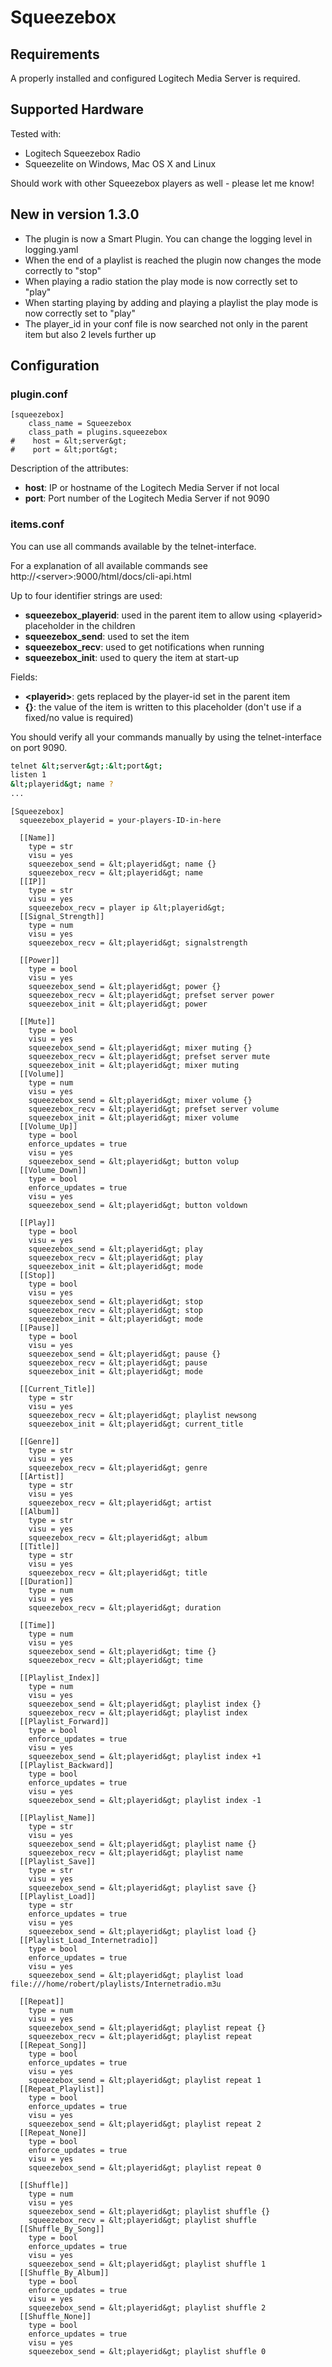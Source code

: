 # Squeezebox

## Requirements

A properly installed and configured Logitech Media Server is required.

## Supported Hardware

Tested with:
* Logitech Squeezebox Radio
* Squeezelite on Windows, Mac OS X and Linux

Should work with other Squeezebox players as well - please let me know!

## New in version 1.3.0

* The plugin is now a Smart Plugin. You can change the logging level in logging.yaml
* When the end of a playlist is reached the plugin now changes the mode correctly to "stop" 
* When playing a radio station the play mode is now correctly set to "play"
* When starting playing by adding and playing a playlist the play mode is now correctly set to "play"
* The player_id in your conf file is now searched not only in the parent item but also 2 levels further up

## Configuration

### plugin.conf

```
[squeezebox]
    class_name = Squeezebox
    class_path = plugins.squeezebox
#    host = &lt;server&gt;
#    port = &lt;port&gt;
```

Description of the attributes:

* __host__: IP or hostname of the Logitech Media Server if not local
* __port__: Port number of the Logitech Media Server if not 9090

### items.conf

You can use all commands available by the telnet-interface.

For a explanation of all available commands see http://&lt;server&gt;:9000/html/docs/cli-api.html

Up to four identifier strings are used:
* __squeezebox_playerid__: used in the parent item to allow using &lt;playerid&gt; placeholder in the children
* __squeezebox_send__: used to set the item
* __squeezebox_recv__: used to get notifications when running
* __squeezebox_init__: used to query the item at start-up
 
Fields:
* __&lt;playerid&gt;__: gets replaced by the player-id set in the parent item
* __{}__: the value of the item is written to this placeholder (don't use if a fixed/no value is required)

You should verify all your commands manually by using the telnet-interface on port 9090.

```bash
telnet &lt;server&gt;:&lt;port&gt;
listen 1
&lt;playerid&gt; name ?
...
```

```
[Squeezebox]
  squeezebox_playerid = your-players-ID-in-here

  [[Name]]
    type = str
    visu = yes
    squeezebox_send = &lt;playerid&gt; name {}
    squeezebox_recv = &lt;playerid&gt; name
  [[IP]]
    type = str
    visu = yes
    squeezebox_recv = player ip &lt;playerid&gt;
  [[Signal_Strength]]
    type = num
    visu = yes
    squeezebox_recv = &lt;playerid&gt; signalstrength

  [[Power]]
    type = bool
    visu = yes
    squeezebox_send = &lt;playerid&gt; power {}
    squeezebox_recv = &lt;playerid&gt; prefset server power
    squeezebox_init = &lt;playerid&gt; power
    
  [[Mute]]
    type = bool
    visu = yes
    squeezebox_send = &lt;playerid&gt; mixer muting {}
    squeezebox_recv = &lt;playerid&gt; prefset server mute
    squeezebox_init = &lt;playerid&gt; mixer muting
  [[Volume]]
    type = num
    visu = yes
    squeezebox_send = &lt;playerid&gt; mixer volume {}
    squeezebox_recv = &lt;playerid&gt; prefset server volume
    squeezebox_init = &lt;playerid&gt; mixer volume
  [[Volume_Up]]
    type = bool
    enforce_updates = true
    visu = yes
    squeezebox_send = &lt;playerid&gt; button volup
  [[Volume_Down]]
    type = bool
    enforce_updates = true
    visu = yes
    squeezebox_send = &lt;playerid&gt; button voldown
    
  [[Play]]
    type = bool
    visu = yes
    squeezebox_send = &lt;playerid&gt; play
    squeezebox_recv = &lt;playerid&gt; play
    squeezebox_init = &lt;playerid&gt; mode
  [[Stop]]
    type = bool
    visu = yes
    squeezebox_send = &lt;playerid&gt; stop
    squeezebox_recv = &lt;playerid&gt; stop
    squeezebox_init = &lt;playerid&gt; mode
  [[Pause]]
    type = bool
    visu = yes
    squeezebox_send = &lt;playerid&gt; pause {}
    squeezebox_recv = &lt;playerid&gt; pause
    squeezebox_init = &lt;playerid&gt; mode
    
  [[Current_Title]]
    type = str
    visu = yes
    squeezebox_recv = &lt;playerid&gt; playlist newsong
    squeezebox_init = &lt;playerid&gt; current_title

  [[Genre]]
    type = str
    visu = yes
    squeezebox_recv = &lt;playerid&gt; genre
  [[Artist]]
    type = str
    visu = yes
    squeezebox_recv = &lt;playerid&gt; artist
  [[Album]]
    type = str
    visu = yes
    squeezebox_recv = &lt;playerid&gt; album
  [[Title]]
    type = str
    visu = yes
    squeezebox_recv = &lt;playerid&gt; title
  [[Duration]]
    type = num
    visu = yes
    squeezebox_recv = &lt;playerid&gt; duration

  [[Time]]
    type = num
    visu = yes
    squeezebox_send = &lt;playerid&gt; time {}
    squeezebox_recv = &lt;playerid&gt; time

  [[Playlist_Index]]
    type = num
    visu = yes
    squeezebox_send = &lt;playerid&gt; playlist index {}
    squeezebox_recv = &lt;playerid&gt; playlist index
  [[Playlist_Forward]]
    type = bool
    enforce_updates = true
    visu = yes
    squeezebox_send = &lt;playerid&gt; playlist index +1
  [[Playlist_Backward]]
    type = bool
    enforce_updates = true
    visu = yes
    squeezebox_send = &lt;playerid&gt; playlist index -1
    
  [[Playlist_Name]]
    type = str
    visu = yes
    squeezebox_send = &lt;playerid&gt; playlist name {}
    squeezebox_recv = &lt;playerid&gt; playlist name
  [[Playlist_Save]]
    type = str
    visu = yes
    squeezebox_send = &lt;playerid&gt; playlist save {}
  [[Playlist_Load]]
    type = str
    enforce_updates = true
    visu = yes
    squeezebox_send = &lt;playerid&gt; playlist load {}
  [[Playlist_Load_Internetradio]]
    type = bool
    enforce_updates = true
    visu = yes
    squeezebox_send = &lt;playerid&gt; playlist load file:///home/robert/playlists/Internetradio.m3u
    
  [[Repeat]]
    type = num
    visu = yes
    squeezebox_send = &lt;playerid&gt; playlist repeat {}
    squeezebox_recv = &lt;playerid&gt; playlist repeat
  [[Repeat_Song]]
    type = bool
    enforce_updates = true
    visu = yes
    squeezebox_send = &lt;playerid&gt; playlist repeat 1
  [[Repeat_Playlist]]
    type = bool
    enforce_updates = true
    visu = yes
    squeezebox_send = &lt;playerid&gt; playlist repeat 2
  [[Repeat_None]]
    type = bool
    enforce_updates = true
    visu = yes
    squeezebox_send = &lt;playerid&gt; playlist repeat 0
    
  [[Shuffle]]
    type = num
    visu = yes
    squeezebox_send = &lt;playerid&gt; playlist shuffle {}
    squeezebox_recv = &lt;playerid&gt; playlist shuffle
  [[Shuffle_By_Song]]
    type = bool
    enforce_updates = true
    visu = yes
    squeezebox_send = &lt;playerid&gt; playlist shuffle 1
  [[Shuffle_By_Album]]
    type = bool
    enforce_updates = true
    visu = yes
    squeezebox_send = &lt;playerid&gt; playlist shuffle 2
  [[Shuffle_None]]
    type = bool
    enforce_updates = true
    visu = yes
    squeezebox_send = &lt;playerid&gt; playlist shuffle 0
```
